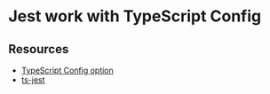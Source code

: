 # Jest work with TypeScript Config

## Resources

- [TypeScript Config option](https://huafu.github.io/ts-jest/user/config/tsConfig)
- [ts-jest](https://github.com/kulshekhar/ts-jest)
